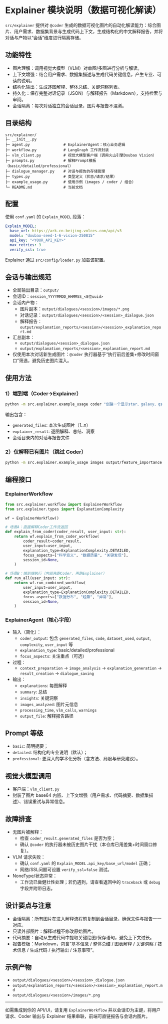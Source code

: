 # Explainer 模块说明（数据可视化解读）

`src/explainer` 提供对 `@coder` 生成的数据可视化图片的自动化解读能力：综合图片、用户需求、数据集背景与生成代码上下文，生成结构化的中文解释报告，并将对话与产物以“会话”维度进行隔离存储。

## 功能特性
- 图片理解：调用视觉大模型（VLM）对单图/多图进行分析与解读。
- 上下文增强：结合用户需求、数据集描述与生成代码关键信息，产生专业、可读的说明。
- 结构化输出：生成逐图解释、整体总结、关键洞察列表。
- 持久化：保存完整对话记录（JSON）与解释报告（Markdown），支持检索与审阅。
- 会话隔离：每次对话独立的会话目录，图片与报告不混淆。

## 目录结构
```
src/explainer/
├─ __init__.py
├─ agent.py               # ExplainerAgent：核心业务逻辑
├─ workflow.py            # LangGraph 工作流封装
├─ vlm_client.py          # 视觉大模型客户端（调用火山引擎Doubao Vision）
├─ prompts.py             # 解释Prompt模板（basic/detailed/professional）
├─ dialogue_manager.py    # 对话与报告的存储管理
├─ types.py               # 类型定义（状态/请求/结果）
├─ example_usage.py       # 使用示例（images / coder / 组合）
└─ README.md              # 当前文档
```

## 配置
使用 `conf.yaml` 的 `Explain_MODEL` 段落：
```yaml
Explain_MODEL:
  base_url: https://ark.cn-beijing.volces.com/api/v3
  model: "doubao-seed-1-6-vision-250815"
  api_key: "<YOUR_API_KEY>"
  max_retries: 3
  verify_ssl: true
```
Explainer 通过 `src/config/loader.py` 加载该配置。

## 会话与输出规范
- 全局输出目录：`output/`
- 会话ID：`session_YYYYMMDD_HHMMSS_<8位uuid>`
- 会话内产物：
  - 图片副本：`output/dialogues/<session>/images/*.png`
  - 对话记录：`output/dialogues/<session>/<session>_dialogue.json`
  - 解释报告：`output/explanation_reports/<session>/<session>_explanation_report.md`
- 汇总副本：
  - `output/dialogues/<session>_dialogue.json`
  - `output/explanation_reports/<session>_explanation_report.md`
- 仅使用本次对话新生成图片：`@coder` 执行器基于“执行前后差集+修改时间窗口”筛选，避免历史图片混入。

## 使用方法
### 1）端到端（Coder→Explainer）
```bash
python -m src.explainer.example_usage coder "创建一个显示star、galaxy、qso类别分布的饼图，并进行解释"
```
输出包含：
- `generated_files`: 本次生成图片（1..n）
- `explainer_result`: 逐图解释、总结、洞察
- 会话目录内的对话与报告文件

### 2）仅解释已有图片（跳过 Coder）
```bash
python -m src.explainer.example_usage images output/feature_importance.png output/correlation_heatmap.png
```

## 编程接口
### ExplainerWorkflow
```python
from src.explainer.workflow import ExplainerWorkflow
from src.explainer.types import ExplanationComplexity

wf = ExplainerWorkflow()

# 场景A：直接解释Coder工作流返回
def explain_from_coder(coder_result, user_input: str):
    return wf.explain_from_coder_workflow(
        coder_result=coder_result,
        user_input=user_input,
        explanation_type=ExplanationComplexity.DETAILED,
        focus_aspects=["科学意义", "数据质量", "关键发现"],
        session_id=None,
    )

# 场景B：端到端执行（内部先跑Coder，再跑Explainer）
def run_all(user_input: str):
    return wf.run_combined_workflow(
        user_input=user_input,
        explanation_type=ExplanationComplexity.DETAILED,
        focus_aspects=["数据分布", "趋势", "异常"],
        session_id=None,
    )
```

### ExplainerAgent（核心字段）
- 输入（简化）：
  - `coder_output`: 包含 `generated_files`, `code`, `dataset_used`, `output`, `complexity`, `user_input` 等
  - `explanation_type`: basic/detailed/professional
  - `focus_aspects`: 关注重点（可选）
- 过程：
  - `context_preparation` → `image_analysis` → `explanation_generation` → `result_creation` → `dialogue_saving`
- 输出：
  - `explanations`: 每图解释
  - `summary`: 总结
  - `insights`: 关键洞察
  - `images_analyzed`: 图片元信息
  - `processing_time`, `vlm_calls`, `warnings`
  - `output_file`: 解释报告路径

## Prompt 等级
- `basic`: 简明扼要；
- `detailed`: 结构化的专业说明（默认）；
- `professional`: 更深入的学术化分析（含方法、局限与研究建议）。

## 视觉大模型调用
- 客户端：`vlm_client.py`
- 封装了图片 base64 内嵌、上下文增强（用户需求、代码摘要、数据集描述）、错误重试与异常信息。

## 故障排查
- 无图片被解释：
  - 检查 `coder_result.generated_files` 是否为空；
  - 确认 `@coder` 的执行器未被历史图片干扰（本仓库已用差集+时间窗口修复）。
- VLM 请求失败：
  - 确认 `conf.yaml` 的 `Explain_MODEL.api_key/base_url/model` 正确；
  - 网络/SSL问题可设置 `verify_ssl=false` 测试。
- NoneType/状态异常：
  - 工作流已做健壮性处理；若仍遇到，请查看返回中的 `traceback` 或 `debug` 字段并附带日志。

## 设计要点与注意
- 会话隔离：所有图片在进入解释流程前复制到会话目录，确保文件与报告一一对应。
- 只读外部图片：解释过程不修改原始图片。
- 代码摘要：自动从生成代码中提取关键绘图/保存语句，避免上下文过长。
- 报告模板：Markdown，包含“基本信息 / 整体总结 / 图表解释 / 关键洞察 / 技术信息 / 生成代码 / 执行输出 / 注意事项”。

## 示例产物
- `output/dialogues/<session>/<session>_dialogue.json`
- `output/explanation_reports/<session>/<session>_explanation_report.md`
- `output/dialogues/<session>/images/*.png`

---
如需集成到你的 API/UI，请复用 `ExplainerWorkflow` 并以会话ID为主键，将用户请求、Coder 输出与 Explainer 结果串联，前端可直链报告与会话内图片。

